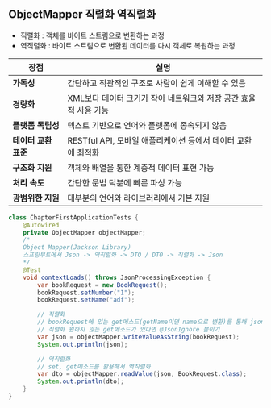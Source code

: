 ## ObjectMapper 직렬화 역직렬화
- 직렬화 : 객체를 바이트 스트림으로 변환하는 과정
- 역직렬화 : 바이트 스트림으로 변환된 데이터를 다시 객체로 복원하는 과정

| **장점**               | **설명**                                                                 |
|------------------------|-------------------------------------------------------------------------|
| **가독성**             | 간단하고 직관적인 구조로 사람이 쉽게 이해할 수 있음                     |
| **경량화**             | XML보다 데이터 크기가 작아 네트워크와 저장 공간 효율적 사용 가능         |
| **플랫폼 독립성**      | 텍스트 기반으로 언어와 플랫폼에 종속되지 않음                           |
| **데이터 교환 표준**    | RESTful API, 모바일 애플리케이션 등에서 데이터 교환에 최적화            |
| **구조화 지원**        | 객체와 배열을 통한 계층적 데이터 표현 가능                              |
| **처리 속도**          | 간단한 문법 덕분에 빠른 파싱 가능                                       |
| **광범위한 지원**       | 대부분의 언어와 라이브러리에서 기본 지원                                |


```java
class ChapterFirstApplicationTests {
	@Autowired
	private ObjectMapper objectMapper;
	/*
	Object Mapper(Jackson Library)
	스프링부트에서 Json -> 역직렬화 -> DTO / DTO -> 직렬화 -> Json
 	*/
	@Test
	void contextLoads() throws JsonProcessingException {
		var bookRequest = new BookRequest();
		bookRequest.setNumber("1");
		bookRequest.setName("adf");

		// 직렬화
		// bookRequest에 있는 get메소드(getName이면 name으로 변환)를 통해 json으로 직렬화함
		// 직렬화 원하지 않는 get메소드가 있다면 @JsonIgnore 붙이기
		var json = objectMapper.writeValueAsString(bookRequest);
		System.out.println(json);

		// 역직렬화
		// set, get메소드를 활용해서 역직렬화
		var dto = objectMapper.readValue(json, BookRequest.class);
		System.out.println(dto);
	}
}
```
